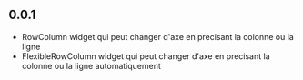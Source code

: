 ## 0.0.1

* RowColumn widget qui peut changer d'axe en precisant la colonne ou la ligne
* FlexibleRowColumn widget qui peut changer d'axe en precisant la colonne ou la ligne automatiquement
